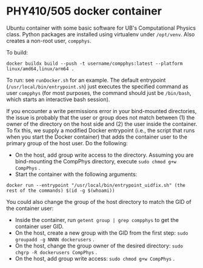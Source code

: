 # PHY410/505 docker container
Ubuntu container with some basic software for UB's Computational Physics class. Python packages are installed using virtualenv under `/opt/venv`. Also creates a non-root user, `compphys`.

To build:
```
docker buildx build --push -t username/compphys:latest --platform linux/amd64,linux/arm64 .
```

To run: see `runDocker.sh` for an example. The default entrypoint (`/usr/local/bin/entrypoint.sh`) just executes the specified command as user `compphys` (for most purposes, the command should just be `/bin/bash`, which starts an interactive bash session). 

If you encounter a write permissions error in your bind-mounted directories, the issue is probably that the user or group does not match between (1) the owner of the directory on the host side and (2) the user inside the container. To fix this, we supply a modified Docker entrypoint (i.e., the script that runs when you start the Docker container) that adds the container user to the primary group of the host user. Do the following:
- On the host, add group write access to the directory. Assuming you are bind-mounting the CompPhys directory, execute `sudo chmod g+w CompPhys` .
- Start the container with the following arguments:
``` 
docker run --entrypoint "/usr/local/bin/entrypoint_uidfix.sh" (the rest of the commands) $(id -g $(whoami))
```

You could also change the group of the host directory to match the GID of the container user:
- Inside the container, run `getent group | grep compphys` to get the container user GID.
- On the host, create a new group with the GID from the first step: `sudo groupadd -g NNNN dockerusers` .
- On the host, change the group owner of the desired directory: `sudo chgrp -R dockerusers CompPhys` . 
- On the host, add group write access: `sudo chmod g+w CompPhys` .
